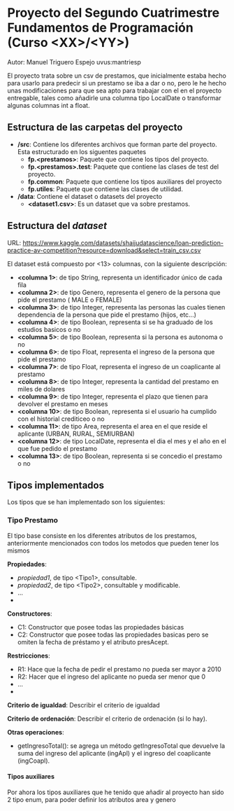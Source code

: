 
# Proyecto del Segundo Cuatrimestre Fundamentos de Programación (Curso  \<XX\>/\<YY\>)
Autor: Manuel Triguero Espejo    uvus:mantriesp

El proyecto trata sobre un csv de prestamos, que inicialmente estaba hecho para usarlo para predecir si un prestamo se iba a dar o no, pero le he hecho unas modificaciones para que sea apto para trabajar con el en el proyecto entregable, tales como añadirle una columna tipo LocalDate o transformar algunas columnas int a float.

## Estructura de las carpetas del proyecto

* **/src**: Contiene los diferentes archivos que forman parte del proyecto. Esta estructurado en los siguentes paquetes
  * **fp.\<prestamos\>**: Paquete que contiene los tipos del proyecto.
  * **fp.\<prestamos\>.test**: Paquete que contiene las clases de test del proyecto.
  * **fp.common**: Paquete que contiene los tipos auxiliares del proyecto
  * **fp.utiles**:  Paquete que contiene las clases de utilidad. 
* **/data**: Contiene el dataset o datasets del proyecto
    * **\<dataset1.csv\>**: Es un dataset que va sobre prestamos.
    
    
## Estructura del *dataset*

URL: https://www.kaggle.com/datasets/shaijudatascience/loan-prediction-practice-av-competition?resource=download&select=train_csv.csv

El dataset está compuesto por \<13\> columnas, con la siguiente descripción:

* **\<columna 1>**: de tipo String, representa un identificador único de cada fila
* **\<columna 2>**: de tipo Genero, representa el genero de la persona que pide el prestamo ( MALE o FEMALE)
* **\<columna 3>**: de tipo Integer, representa las personas las cuales tienen dependencia de la persona que pide el prestamo (hijos, etc...)
* **\<columna 4>**: de tipo Boolean, representa si se ha graduado de los estudios basicos o no
* **\<columna 5>**: de tipo Boolean, representa si la persona es autonoma o no
* **\<columna 6>**: de tipo Float, representa el ingreso de la persona que pide el prestamo
* **\<columna 7>**: de tipo Float, representa el ingreso de un coaplicante al prestamo
* **\<columna 8>**: de tipo Integer, representa la cantidad del prestamo en miles de dolares
* **\<columna 9>**: de tipo Integer, representa el plazo que tienen para devolver el prestamo en meses
* **\<columna 10>**: de tipo Boolean, representa si el usuario ha cumplido con el historial crediticeo o no
* **\<columna 11>**: de tipo Area, representa el area en el que reside el aplicante (URBAN, RURAL, SEMIURBAN)
* **\<columna 12>**: de tipo LocalDate, representa el dia el mes y el año en el que fue pedido el prestamo
* **\<columna 13>**: de tipo Boolean, representa si se concedio el prestamo o no

## Tipos implementados

Los tipos que se han implementado son los siguientes:

### Tipo Prestamo
El tipo base consiste en los diferentes atributos de los prestamos, anteriormente mencionados con todos los metodos que pueden tener los mismos

**Propiedades**:

- _propiedad1_, de tipo \<Tipo1\>, consultable. 
- _propiedad2_, de tipo \<Tipo2\>, consultable y modificable. 
- ...
- 
**Constructores**: 

- C1: Constructor que posee todas las propiedades básicas
- C2: Constructor que posee todas las propiedades basicas pero  se omiten la fecha de préstamo y el atributo presAcept.

**Restricciones**:
 
- R1: Hace que la fecha de pedir el prestamo no pueda ser mayor a 2010
- R2: Hacer que el ingreso del aplicante no pueda ser menor que 0
- ...
- 
**Criterio de igualdad**: Describir el criterio de igualdad

**Criterio de ordenación**: Describir el criterio de ordenación (si lo hay).

**Otras operaciones**:
 
-	getIngresoTotal(): se agrega un método getIngresoTotal que devuelve la suma del ingreso del aplicante (ingApl) y el ingreso del coaplicante (ingCoapl).


#### Tipos auxiliares
Por ahora los tipos auxiliares que he tenido que añadir al proyecto han sido 2 tipo enum, para poder definir los atributos area y genero
